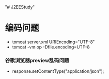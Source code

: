 "# J2EEStudy" 

# 编码问题
- tomcat server.xml    URIEncoding="UTF-8"
- tomcat -vm op     -Dfile.encoding=UTF-8

### 谷歌浏览器preview乱码问题
- response.setContentType("application/json");
